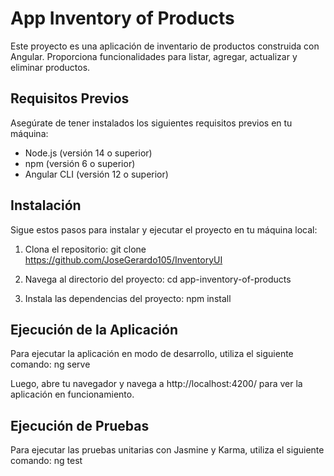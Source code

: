 # App Inventory of Products

Este proyecto es una aplicación de inventario de productos construida con Angular. Proporciona funcionalidades para listar, agregar, actualizar y eliminar productos.

## Requisitos Previos

Asegúrate de tener instalados los siguientes requisitos previos en tu máquina:

- Node.js (versión 14 o superior)
- npm (versión 6 o superior)
- Angular CLI (versión 12 o superior)

## Instalación

Sigue estos pasos para instalar y ejecutar el proyecto en tu máquina local:

1. Clona el repositorio:
  git clone https://github.com/JoseGerardo105/InventoryUI


2. Navega al directorio del proyecto:
  cd app-inventory-of-products

3. Instala las dependencias del proyecto:
  npm install


## Ejecución de la Aplicación

Para ejecutar la aplicación en modo de desarrollo, utiliza el siguiente comando:
  ng serve


Luego, abre tu navegador y navega a http://localhost:4200/ para ver la aplicación en funcionamiento.


## Ejecución de Pruebas
Para ejecutar las pruebas unitarias con Jasmine y Karma, utiliza el siguiente comando:
  ng test

